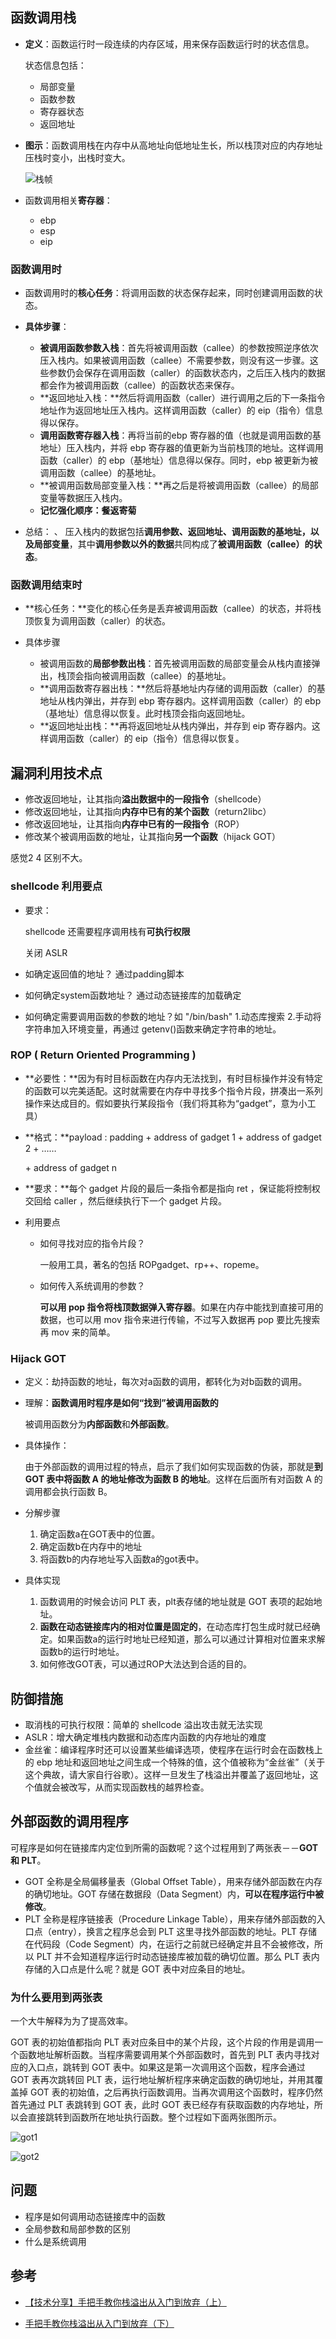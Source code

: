 ## 函数调用栈

- **定义**：函数运行时一段连续的内存区域，用来保存函数运行时的状态信息。

  状态信息包括：

  - 局部变量
  - 函数参数
  - 寄存器状态
  - 返回地址

- **图示**：函数调用栈在内存中从高地址向低地址生长，所以栈顶对应的内存地址压栈时变小，出栈时变大。

  ![栈帧](img/栈帧.png)

- 函数调用相关**寄存器**：
  - ebp
  - esp
  - eip

### 函数调用时

- 函数调用时的**核心任务**：将调用函数的状态保存起来，同时创建调用函数的状态。

- **具体步骤**：

  - **被调用函数参数入栈**：首先将被调用函数（callee）的参数按照逆序依次压入栈内。如果被调用函数（callee）不需要参数，则没有这一步骤。这些参数仍会保存在调用函数（caller）的函数状态内，之后压入栈内的数据都会作为被调用函数（callee）的函数状态来保存。
  - **返回地址入栈：**然后将调用函数（caller）进行调用之后的下一条指令地址作为返回地址压入栈内。这样调用函数（caller）的 eip（指令）信息得以保存。
  - **调用函数寄存器入栈**：再将当前的ebp 寄存器的值（也就是调用函数的基地址）压入栈内，并将 ebp 寄存器的值更新为当前栈顶的地址。这样调用函数（caller）的 ebp（基地址）信息得以保存。同时，ebp 被更新为被调用函数（callee）的基地址。
  - **被调用函数局部变量入栈：**再之后是将被调用函数（callee）的局部变量等数据压入栈内。
  - **记忆强化顺序：餐返寄菊**

- 总结：
、
  压入栈内的数据包括**调用参数、返回地址、调用函数的基地址，以及局部变量**，其中**调用参数以外的数据**共同构成了**被调用函数（callee）的状态**。

### 函数调用结束时

- **核心任务：**变化的核心任务是丢弃被调用函数（callee）的状态，并将栈顶恢复为调用函数（caller）的状态。

- 具体步骤
  - 被调用函数的**局部参数出栈**：首先被调用函数的局部变量会从栈内直接弹出，栈顶会指向被调用函数（callee）的基地址。
  - **调用函数寄存器出栈：**然后将基地址内存储的调用函数（caller）的基地址从栈内弹出，并存到 ebp 寄存器内。这样调用函数（caller）的 ebp（基地址）信息得以恢复。此时栈顶会指向返回地址。
  - **返回地址出栈：**再将返回地址从栈内弹出，并存到 eip 寄存器内。这样调用函数（caller）的 eip（指令）信息得以恢复。

## 漏洞利用技术点

- 修改返回地址，让其指向**溢出数据中的一段指令**（shellcode）
- 修改返回地址，让其指向**内存中已有的某个函数**（return2libc）
- 修改返回地址，让其指向**内存中已有的一段指令**（ROP）
- 修改某个被调用函数的地址，让其指向**另一个函数**（hijack GOT）

感觉2 4 区别不大。

### shellcode 利用要点

- 要求：

  shellcode 还需要程序调用栈有**可执行权限**

  关闭 ASLR

- 如确定返回值的地址？
  通过padding脚本
- 如何确定system函数地址？
  通过动态链接库的加载确定
- 如何确定需要调用函数的参数的地址？如 "/bin/bash"
  1.动态库搜索
  2.手动将字符串加入环境变量，再通过 getenv()函数来确定字符串的地址。

### **ROP ( Return Oriented Programming )**

- **必要性：**因为有时目标函数在内存内无法找到，有时目标操作并没有特定的函数可以完美适配。这时就需要在内存中寻找多个指令片段，拼凑出一系列操作来达成目的。假如要执行某段指令（我们将其称为“gadget”，意为小工具）

- **格式：**payload : padding + address of gadget 1 + address of gadget 2 + …… 

  \+ address of gadget n

- **要求：**每个 gadget 片段的最后一条指令都是指向 ret ，保证能将控制权交回给 caller ，然后继续执行下一个 gadget 片段。

- 利用要点

  - 如何寻找对应的指令片段？

    一般用工具，著名的包括 ROPgadget、rp++、ropeme。

  - 如何传入系统调用的参数？

    **可以用 pop 指令将栈顶数据弹入寄存器**。如果在内存中能找到直接可用的数据，也可以用 mov 指令来进行传输，不过写入数据再 pop 要比先搜索再 mov 来的简单。

###  **Hijack GOT**

- 定义：劫持函数的地址，每次对a函数的调用，都转化为对b函数的调用。

- 理解：**函数调用时程序是如何“找到”被调用函数的**

  被调用函数分为**内部函数**和**外部函数**。
  
- 具体操作：

  由于外部函数的调用过程的特点，启示了我们如何实现函数的伪装，那就是**到 GOT 表中将函数 A 的地址修改为函数 B 的地址**。这样在后面所有对函数 A 的调用都会执行函数 B。
  
- 分解步骤

  1. 确定函数a在GOT表中的位置。
  2. 确定函数b在内存中的地址
  3. 将函数b的内存地址写入函数a的got表中。

- 具体实现

  1.  函数调用的时候会访问 PLT 表，plt表存储的地址就是 GOT 表项的起始地址。
  2. **函数在动态链接库内的相对位置是固定的**，在动态库打包生成时就已经确定。如果函数a的运行时地址已经知道，那么可以通过计算相对位置来求解函数b的运行时地址。
  3. 如何修改GOT表，可以通过ROP大法达到合适的目的。

## 防御措施

- 取消栈的可执行权限：简单的 shellcode 溢出攻击就无法实现
- ASLR：增大确定堆栈内数据和动态库内函数的内存地址的难度
- 金丝雀：编译程序时还可以设置某些编译选项，使程序在运行时会在函数栈上的 ebp 地址和返回地址之间生成一个特殊的值，这个值被称为“金丝雀”（关于这个典故，请大家自行谷歌）。这样一旦发生了栈溢出并覆盖了返回地址，这个值就会被改写，从而实现函数栈的越界检查。

## 外部函数的调用程序

 可程序是如何在链接库内定位到所需的函数呢？这个过程用到了两张表－－**GOT 和 PLT**。

- GOT 全称是全局偏移量表（Global Offset Table），用来存储外部函数在内存的确切地址。GOT 存储在数据段（Data Segment）内，**可以在程序运行中被修改**。
- PLT 全称是程序链接表（Procedure Linkage Table），用来存储外部函数的入口点（entry），换言之程序总会到 PLT 这里寻找外部函数的地址。PLT 存储在代码段（Code Segment）内，在运行之前就已经确定并且不会被修改，所以 PLT 并不会知道程序运行时动态链接库被加载的确切位置。那么 PLT 表内存储的入口点是什么呢？就是 GOT 表中对应条目的地址。

### 为什么要用到两张表

一个大牛解释为为了提高效率。

GOT 表的初始值都指向 PLT 表对应条目中的某个片段，这个片段的作用是调用一个函数地址解析函数。当程序需要调用某个外部函数时，首先到 PLT 表内寻找对应的入口点，跳转到 GOT 表中。如果这是第一次调用这个函数，程序会通过 GOT 表再次跳转回 PLT 表，运行地址解析程序来确定函数的确切地址，并用其覆盖掉 GOT 表的初始值，之后再执行函数调用。当再次调用这个函数时，程序仍然首先通过 PLT 表跳转到 GOT 表，此时 GOT 表已经存有获取函数的内存地址，所以会直接跳转到函数所在地址执行函数。整个过程如下面两张图所示。

![got1](img/got1.png)

![got2](img/got2.png)

## 问题

- 程序是如何调用动态链接库中的函数
- 全局参数和局部参数的区别
- 什么是系统调用

## 参考

- [【技术分享】手把手教你栈溢出从入门到放弃（上）](https://www.anquanke.com/post/id/85865)

- [手把手教你栈溢出从入门到放弃（下）](https://www.anquanke.com/post/id/85866)